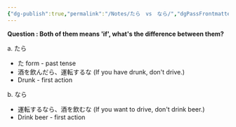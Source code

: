 ```yaml
---
{"dg-publish":true,"permalink":"/Notes/たら　vs　なら/","dgPassFrontmatter":true}
---
```


**Question : Both of them means 'if', what's the difference between them?**

a. たら
- た form - past tense
- 酒を飲んだら、運転するな (If you have drunk, don't drive.)
- Drunk - first action

b. なら
- 運転するなら、酒を飲むな (If you want to drive, don't drink beer.)
- Drink beer - first action